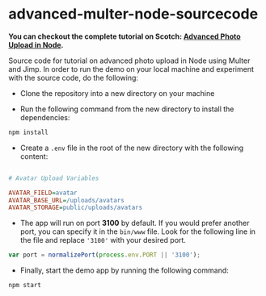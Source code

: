 # advanced-multer-node-sourcecode

**You can checkout the complete tutorial on Scotch: [Advanced Photo Upload in Node](https://scotch.io/tutorials/advanced-photo-upload-in-node).**

Source code for tutorial on advanced photo upload in Node using Multer and Jimp. In order to run the demo on your local machine and experiment with the source code, do the following:

- Clone the repository into a new directory on your machine

- Run the following command from the new directory to install the dependencies:

```sh
npm install
```

- Create a `.env` file in the root of the new directory with the following content:

```ini

# Avatar Upload Variables

AVATAR_FIELD=avatar
AVATAR_BASE_URL=/uploads/avatars
AVATAR_STORAGE=public/uploads/avatars

```

- The app will run on port **3100** by default. If you would prefer another port, you can specify it in the `bin/www` file. Look for the following line in the file and replace `'3100'` with your desired port.

```js
var port = normalizePort(process.env.PORT || '3100');
```

- Finally, start the demo app by running the following command:

```sh
npm start
```
